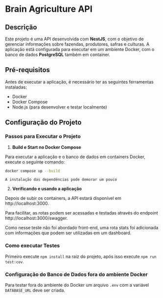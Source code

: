 # Brain Agriculture API

## Descrição
Este projeto é uma API desenvolvida com **NestJS**, com o objetivo de gerenciar informações sobre fazendas, produtores, safras e culturas. A aplicação está configurada para executar em um ambiente Docker, com o banco de dados **PostgreSQL** também em container.

## Pré-requisitos
Antes de executar a aplicação, é necessário ter as seguintes ferramentas instaladas:
* Docker
* Docker Compose
* Node.js (para desenvolver e testar localmente)

## Configuração do Projeto

### Passos para Executar o Projeto
1. **Build e Start no Docker Compose**

Para executar a aplicação e o banco de dados em containers Docker, execute o seguinte comando:
```bash
docker compose up --build
```
```A instalação das dependências pode demorar um pouco```


2. **Verificando e usando a aplicação**

Depois de subir os containers, a API estará disponível em http://localhost:3000.

Para facilitar, as rotas podem ser acessadas e testadas através do endpoint http://localhost:3000/swagger.

Como nesse teste não foi abordado front-end, uma rota stats foi adicionada com informações que podem ser utilizadas em um dashboard.


### Como executar Testes
Primeiro execute `npm install` na raiz do projeto, após isso execute `npm run test:cov`.


### Configuração do Banco de Dados fora do ambiente Docker
Para testar fora do ambiente do Docker um arquivo `.env` com a variável `DATABASE_URL` deve ser criada.